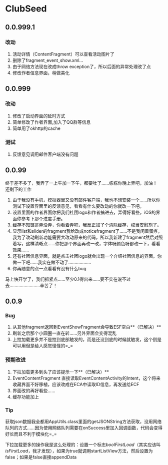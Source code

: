 # ClubSeed

## 0.0.999.1 ##

### 改动 ###
1. 活动详情（ContentFragment）可以查看活动图片了
2. 删除了fragment_event_show.xml...
3. 由于网络方法现在改成throw exception了，所以后面的异常处理改了点
4. 修改作者信息界面，稍做美化

## 0.0.999 ##
### 改动 ###
1. 修改了启动界面的延时方式
2. 简单修改了作者界面,加入了QQ群等信息
3. 简单用了okhttp的cache

### 测试 ###
1. 反馈意见调用邮件客户端没有问题




## 0.0.99 ##
终于差不多了，我弄了一上午加一下午，都要吐了……栋栋你晚上弄吧，加油！
还剩下的工作

1. 由于我没有手机，模拟器里又没有邮件客户端，我也不想安装一个……所以你测试下设置界面里的反馈意见，看看有什么要改动的你就改一下吧。
2. 设置里面的作者界面你把我们社团logo和作者搞进去，弄得好看些，iOS的界面你参考下那个进度手册。
3. 缓存不知铿哥弄没弄，你看着弄吧，我反正加了个清除缓存，权当安慰剂了。
4. 显示list和slider的fragment我给改成noticefragment了……不是我闲着蛋疼，我为了改动刷新功能需要大改动原来的代码，所以我新建了fragment然后对照着写，这样清晰点……你把那个界面再改一改，字体呀颜色呀都改一下，看看效果……
5. 还有社团信息界面，就是点击社团logo就会出现一个介绍社团信息的界面。你做一下吧……我实在做不动了………………
6. 你再随意的点一点看看有没有什么bug

马上快开学了，我们抓紧点……至少0.1得出来……要不实在说不过去……………………辛苦了！


## 0.0.9 ##

### Bug ###
1. 从其他fragment返回到EventShowFragment会导致ESF空白**（已解决）**
2. 刷新之后那个小圆圈一直在转……另外界面会变得混乱
3. 上拉加载更多并不是拉到底部触发的，而是还没到底的时候就触发，这个倒是可以用但是给人感觉怪怪的=_=

### 预期改进 ###
1. 下拉加载更多到头了应该提示一下**（已解决）**
2. EventContentFragment 直接读取EventContentActivity的Intent，这个将来收藏界面不好移植，应该改成在ECA中读取ID信息，再发送给ECF
3. 界面改的再好看些……
4. 缓存功能加上

### Tip ###
获取json数据我全都用AppUtils.class里面的getJSONString方法获取，没用网络队列的方式……因为使用网络队列需要在onSuccess里加入回调函数，代码会变得好长而且不利于模块化=_=

下拉加载更多的操作我是这么处理的：设置一个标志*boolFirstLoad*（其实应该叫*isFirstLoad*，我才发现），如果为true就调用startListView方法，然后设置为false；如果是false直接appendData
